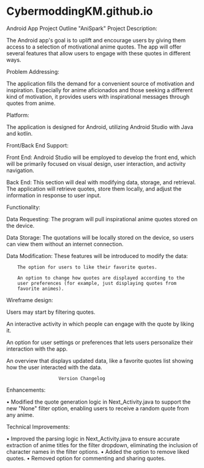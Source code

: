 # CybermoddingKM.github.io
Android App Project Outline
"AniSpark"
Project Description: 

The Android app's goal is to uplift and encourage users by giving them access to a selection of motivational anime quotes. The app will offer several features that allow users to engage with these quotes in different ways.

Problem Addressing: 

The application fills the demand for a convenient source of motivation and inspiration. Especially for anime aficionados and those seeking a different kind of motivation, it provides users with inspirational messages through quotes from anime.

Platform: 

The application is designed for Android, utilizing Android Studio with Java and kotlin.

Front/Back End Support: 

Front End: Android Studio will be employed to develop the front end, which will be primarily focused on visual design, user interaction, and activity navigation.

Back End: This section will deal with modifying data, storage, and retrieval. The application will retrieve quotes, store them locally, and adjust the information in response to user input.

Functionality: 

Data Requesting: The program will pull inspirational anime quotes stored on the device.

Data Storage: The quotations will be locally stored on the device, so users can view them without an internet connection.

Data Modification: These features will be introduced to modify the data:

		The option for users to like their favorite quotes.

		An option to change how quotes are displayed according to the 
		user preferences (for example, just displaying quotes from 
		favorite animes).

Wireframe design: 

Users may start by filtering quotes. 

An interactive activity in which people can engage with the quote by liking it. 

An option for user settings or preferences that lets users personalize their interaction with the app. 

An overview that displays updated data, like a favorite quotes list showing how the user interacted with the data.





                       Version Changelog

Enhancements:

• Modified the quote generation logic in Next_Activity.java to support the new "None" filter option, enabling users to receive a random quote from any anime.

Technical Improvements:

• Improved the parsing logic in Next_Activity.java to ensure accurate extraction of anime titles for the filter dropdown, eliminating the inclusion of character names in the filter options.
• Added the option to remove liked quotes. 
• Removed option for commenting and sharing quotes. 

